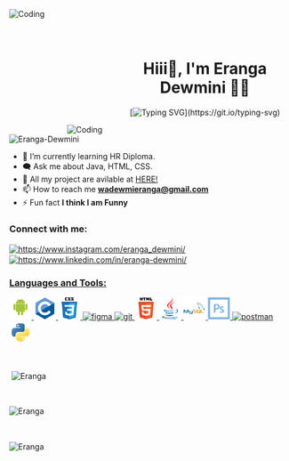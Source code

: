 <img align="left" alt="Coding" width="200" height="200" src="https://media.giphy.com/media/anywqD5u93KuCtpPfH/giphy.gif">
<br>
<br>
<br>
<h1 align="center">Hiii👋, I'm Eranga Dewmini 👩‍💻</h1>

<div align="center"> 
  
[![Typing SVG](https://readme-typing-svg.herokuapp.com?font=poppins&size=25&duration=4000&color=ebbd34&background=EB00FF00&center=true&vCenter=true&width=600&lines=I'm++Full++Stack++developer++From++Sri++Lanka...;Software+Designer...;Developer...;UI%2FUX++Designer...;Photographer...)](https://git.io/typing-svg)
</div>

<img align="right" alt="Coding" width="400" src="https://media.giphy.com/media/rqd9R3yaDy16a8kDC1/giphy.gif">

<p align="left"> <img src="https://komarev.com/ghpvc/?username=Eranga-Dewmini&label=Profile%20views&color=0e75b6&style=flat" alt="Eranga-Dewmini" /> </p>

- 🌱 I’m currently learning HR Diploma.
- 🗨️ Ask me about Java, HTML, CSS.
- 👯 All my project are avilable at [HERE!](https://github.com/Eranga-Dewmini?tab=repositories)
- 📫 How to reach me **wadewmieranga@gmail.com**
- ⚡ Fun fact **I think I am Funny**

<h3 align="left">Connect with me:</h3>

<p align="left">
<a href="https://www.linkedin.com/in/eranga-dewmini/" target="blank">
 
 <img align="center" src="https://img.icons8.com/fluent/48/000000/instagram-new.png" alt="https://www.instagram.com/eranga_dewmini/" height="40" width="40" />
  
  <img align="center" src="https://img.icons8.com/fluent/48/000000/linkedin.png" alt="https://www.linkedin.com/in/eranga-dewmini/" height="40" width="40" />
  
</p>

<h3 align="left">Languages and Tools:</h3>
<p align="left"> <a href="https://developer.android.com" target="_blank" rel="noreferrer"> <img src="https://raw.githubusercontent.com/devicons/devicon/master/icons/android/android-original-wordmark.svg" alt="android" width="40" height="40"/> </a> <a href="https://www.cprogramming.com/" target="_blank" rel="noreferrer"> <img src="https://raw.githubusercontent.com/devicons/devicon/master/icons/c/c-original.svg" alt="c" width="40" height="40"/> </a> <a href="https://www.w3schools.com/css/" target="_blank" rel="noreferrer"> <img src="https://raw.githubusercontent.com/devicons/devicon/master/icons/css3/css3-original-wordmark.svg" alt="css3" width="40" height="40"/> </a> <a href="https://www.figma.com/" target="_blank" rel="noreferrer"> <img src="https://www.vectorlogo.zone/logos/figma/figma-icon.svg" alt="figma" width="40" height="40"/> </a> <a href="https://git-scm.com/" target="_blank" rel="noreferrer"> <img src="https://www.vectorlogo.zone/logos/git-scm/git-scm-icon.svg" alt="git" width="40" height="40"/> </a> <a href="https://www.w3.org/html/" target="_blank" rel="noreferrer"> <img src="https://raw.githubusercontent.com/devicons/devicon/master/icons/html5/html5-original-wordmark.svg" alt="html5" width="40" height="40"/> </a> <a href="https://www.java.com" target="_blank" rel="noreferrer"> <img src="https://raw.githubusercontent.com/devicons/devicon/master/icons/java/java-original.svg" alt="java" width="40" height="40"/> </a> <a href="https://www.mysql.com/" target="_blank" rel="noreferrer"> <img src="https://raw.githubusercontent.com/devicons/devicon/master/icons/mysql/mysql-original-wordmark.svg" alt="mysql" width="40" height="40"/> </a> <a href="https://www.photoshop.com/en" target="_blank" rel="noreferrer"> <img src="https://raw.githubusercontent.com/devicons/devicon/master/icons/photoshop/photoshop-line.svg" alt="photoshop" width="40" height="40"/> </a> <a href="https://postman.com" target="_blank" rel="noreferrer"> <img src="https://www.vectorlogo.zone/logos/getpostman/getpostman-icon.svg" alt="postman" width="40" height="40"/> </a> <a href="https://www.python.org" target="_blank" rel="noreferrer"> <img src="https://raw.githubusercontent.com/devicons/devicon/master/icons/python/python-original.svg" alt="python" width="40" height="40"/> </a> </p>
<br>

<p>&nbsp;<img align="center" src="https://github-readme-stats.vercel.app/api?username=Eranga-Dewmini&show_icons=true&locale=en&layout=compact&theme=vision-friendly-dark" alt="Eranga" /></p><br>


<p><img align="center" src="https://github-readme-stats.vercel.app/api/top-langs?username=Eranga-Dewmini&show_icons=true&locale=en&layout=compact&theme=vision-friendly-dark" alt="Eranga" /></p><br>

<p><img align="center" src="https://github-readme-streak-stats.herokuapp.com/?user=Eranga-Dewmini&show_icons=true&locale=en&layout=compact&theme=vision-friendly-dark" alt="Eranga" /></p>
